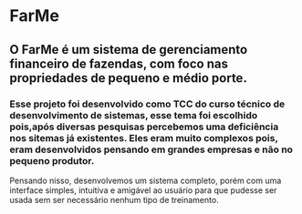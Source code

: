 # FarMe

## O FarMe é um sistema de gerenciamento financeiro de fazendas, com foco nas propriedades de pequeno e médio porte.

### Esse projeto foi desenvolvido como TCC do curso técnico de desenvolvimento de sistemas, esse tema foi escolhido pois,após diversas pesquisas percebemos uma deficiência nos sitemas já existentes. Eles eram muito complexos pois, eram desenvolvidos pensando em grandes empresas e não no pequeno produtor.
 Pensando nisso, desenvolvemos um sistema completo, porém com uma interface simples, intuitiva e amigável ao usuário para que pudesse ser usada sem ser necessário nenhum tipo de treinamento.
